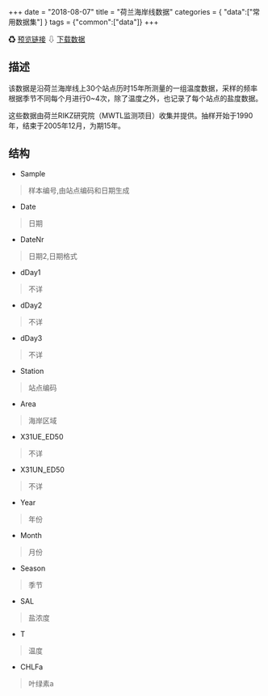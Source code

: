 +++
date = "2018-08-07"
title = "荷兰海岸线数据"
categories = { "data":["常用数据集"] }
tags = {"common":["data"]}
+++

&#9851;&nbsp;[预览链接](/data/RIKZENV)
&#8681;&nbsp;[下载数据](/download/RIKZENV)

## 描述
该数据是沿荷兰海岸线上30个站点历时15年所测量的一组温度数据，采样的频率根据季节不同每个月进行0~4次，除了温度之外，也记录了每个站点的盐度数据。

这些数据由荷兰RIKZ研究院（MWTL监测项目）收集并提供。抽样开始于1990年，结束于2005年12月，为期15年。

## 结构

 - Sample
 >样本编号,由站点编码和日期生成
 - Date
 >日期
 - DateNr
 >日期2,日期格式
 - dDay1
 >不详
 - dDay2
 >不详
 - dDay3
 >不详
 - Station
 >站点编码
 - Area
 >海岸区域
 - X31UE_ED50
 >不详
 - X31UN_ED50
 >不详
 - Year
 >年份
 - Month
 >月份
 - Season
 >季节
 - SAL
 >盐浓度
 - T
 >温度
 - CHLFa
 >叶绿素a
 
